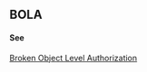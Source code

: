 ## BOLA

<h4>See</h4><p><a href="broken-object-level-authorization">Broken Object Level Authorization</a></p>


